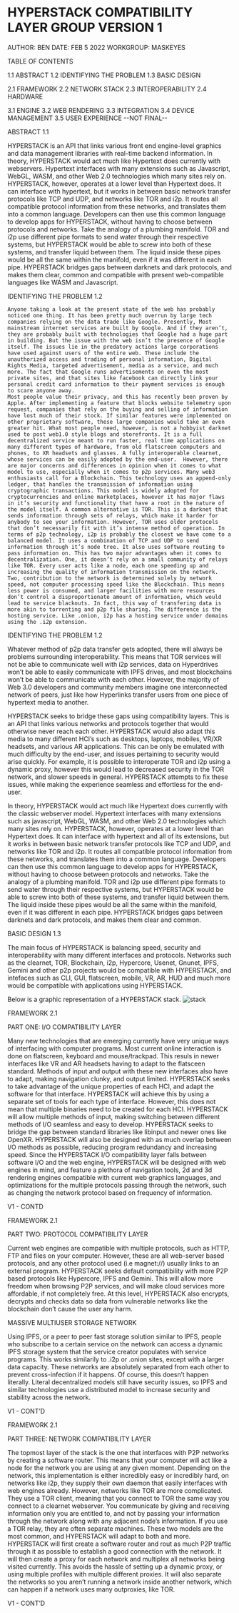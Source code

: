 # HYPERSTACK COMPATIBILITY LAYER GROUP VERSION 1

AUTHOR: BEN
DATE: FEB 5 2022
WORKGROUP: MASKEYES

TABLE OF CONTENTS

1.1		ABSTRACT
1.2		IDENTIFYING THE PROBLEM
1.3		BASIC DESIGN

2.1		FRAMEWORK
2.2		NETWORK STACK
2.3		INTEROPERABILITY
2.4		HARDWARE

3.1		ENGINE
3.2		WEB RENDERING
3.3		INTEGRATION
3.4		DEVICE MANAGEMENT
3.5		USER EXPERIENCE
--NOT FINAL--

ABSTRACT                              1.1

HYPERSTACK is an API that links various front end engine-level graphics and data management libraries with real-time backend information. In theory, HYPERSTACK would act much like Hypertext does currently with webservers. Hypertext interfaces with many extensions such as Javascript, WebGL, WASM, and other Web 2.0 technologies which many sites rely on. HYPERSTACK, however, operates at a lower level than Hypertext does. It can interface with hypertext, but it works in between basic network transfer protocols like TCP and UDP, and networks like TOR and i2p. It routes all compatible protocol information from these networks, and translates them into a common language. Developers can then use this common language to develop apps for HYPERSTACK, without having to choose between protocols and networks. Take the analogy of a plumbing manifold. TOR and i2p use different pipe formats to send water through their respective systems, but HYPERSTACK would be able to screw into both of these systems, and transfer liquid between them. The liquid inside these pipes would be all the same within the manifold, even if it was different in each pipe. HYPERSTACK bridges gaps between darknets and dark protocols, and makes them clear, common and compatible with present web-compatible languages like WASM and Javascript.

IDENTIFYING THE PROBLEM	              1.2

	Anyone taking a look at the present state of the web has probably noticed one thing. It has been pretty much overrun by large tech companies relying on the data trade like Google. Presently, Most mainstream internet services are built by Google. And if they aren’t, they are probably built with technologies that Google had a huge part in building. But the issue with the web isn’t the presence of Google itself. The issues lie in the predatory actions large corporations have used against users of the entire web. These include the unauthorized access and trading of personal information, Digital Rights Media, targeted advertisement, media as a service, and much more. The fact that Google runs advertisements on even the most private sites, and that sites like facebook can directly link your personal credit card information to their payment services is enough to scare anyone away. 
	Most people value their privacy, and this has recently been proven by Apple. After implementing a feature that blocks website telemetry upon request, companies that rely on the buying and selling of information have lost much of their stock. If similar features were implemented on other proprietary software, these large companies would take an even greater hit. What most people need, however, is not a hobbyist darknet used to post web1.0 style blogs and storefronts. It is a full decentralized service meant to run faster, real time applications on many different types of hardware, from old flatscreen computers and phones, to XR headsets and glasses. A fully interoperable clearnet, whose services can be easily adopted by the end-user. 	However, there are major concerns and differences in opinion when it comes to what model to use, especially when it comes to p2p services. Many web3 enthusiasts call for a Blockchain. This technology uses an append-only ledger, that handles the transmission of information using cryptographic transactions. This model is widely adopted for cryptocurrencies and online marketplaces, however it has major flaws in it’s security and functionality that have a root in the nature of the model itself. A common alternative is TOR. This is a darknet that sends information through sets of relays, which make it harder for anybody to see your information. However, TOR uses older protocols that don’t necessarily fit with it’s intense method of operation. In terms of p2p technology, i2p is probably the closest we have come to a balanced model. It uses a combination of TCP and UDP to send information through it’s node tree. It also uses software routing to pass information on. This has two major advantages when it comes to decentralization. One, it doesn’t rely on a small community of relays like TOR. Every user acts like a node, each one speeding up and increasing the quality of information transmission on the network. Two, contribution to the network is determined solely by network speed, not computer processing speed like the Blockchain. This means less power is consumed, and larger facilities with more resources don’t control a disproportionate amount of information, which would lead to service blackouts. In fact, this way of transfering data is more akin to torrenting and p2p file sharing. The difference is the hosting service. Like .onion, i2p has a hosting service under domains using the .i2p extension.
  
IDENTIFYING THE PROBLEM	              1.2

Whatever method of p2p data transfer gets adopted, there will always be problems surrounding interoperability. This means that TOR services will not be able to communicate well with i2p services, data on Hyperdrives won’t be able to easily communicate with IPFS drives, and most blockchains won’t be able to communicate with each other. However, the majority of Web 3.0 developers and community members imagine one interconnected network of peers, just like how Hyperlinks transfer users from one piece of hypertext media to another.

HYPERSTACK seeks to bridge these gaps using compatibility layers. This is an API that links various networks and protocols together that would otherwise never reach each other. HYPERSTACK would also adapt this media to many different HCI’s such as desktops, laptops, mobiles, VR/XR headsets, and various AR applications. This can be only be emulated with much difficulty by the end-user, and issues pertaining to security would arise quickly. For example, it is possible to interoperate TOR and i2p using a dynamic proxy, however this would lead to decreased security in the TOR network, and slower speeds in general. HYPERSTACK attempts to fix these issues, while making the experience seamless and effortless for the end-user.

In theory, HYPERSTACK would act much like Hypertext does currently with the classic webserver model. Hypertext interfaces with many extensions such as javascript, WebGL, WASM, and other Web 2.0 technologies which many sites rely on. HYPERSTACK, however, operates at a lower level than Hypertext does. It can interface with hypertext and all of its extensions, but it works in between basic network transfer protocols like TCP and UDP, and networks like TOR and i2p. It routes all compatible protocol information from these networks, and translates them into a common language. Developers can then use this common language to develop apps for HYPERSTACK, without having to choose between protocols and networks. Take the analogy of a plumbing manifold. TOR and i2p use different pipe formats to send water through their respective systems, but HYPERSTACK would be able to screw into both of these systems, and transfer liquid between them. The liquid inside these pipes would be all the same within the manifold, even if it was different in each pipe. HYPERSTACK bridges gaps between darknets and dark protocols, and makes them clear and common.

BASIC DESIGN												    1.3

The main focus of HYPERSTACK is balancing speed, security and interoperability with many different interfaces and protocols. Networks such as the clearnet, TOR, Blockchain, i2p, Hypercore, Usenet, Gnunet, IPFS, Gemini and other p2p projects would be compatible with HYPERSTACK, and intefaces such as CLI, GUI, flatscreen, mobile, VR, AR, HUD and much more would be compatible with applications using HYPERSTACK.


Below is a graphic representation of a HYPERSTACK stack.
![stack](https://user-images.githubusercontent.com/32402247/153954828-b88fc1bb-1bfa-411e-962e-c23effb4512b.png)

FRAMEWORK													    2.1

PART ONE: I/O COMPATIBILITY LAYER 

Many new technologies that are emerging currently have very unique ways of interfacing with computer programs. Most current online interaction is done on flatscreen, keyboard and mouse/trackpad. This resuls in newer interfaces like VR and AR headsets having to adapt to the flatsceen standard. Methods of input and output with these new interfaces also have to adapt, making navigation clunky, and output limited. HYPERSTACK seeks to take advantage of the unique properties of each HCI, and adapt the software for that interface. HYPERSTACK will achieve this by using a separate set of tools for each type of interface. However, this does not mean that multiple binaries need to be created for each HCI. HYPERSTACK will allow multiple methods of input, making switching between different methods of I/O seamless and easy to develop. HYPERSTACK seeks to bridge the gap between standard libraries like libinput and newer ones like OpenXR. HYPERSTACK will also be designed with as much overlap between I/O methods as possible, reducing program redundancy and increasing speed. Since the HYPERSTACK I/O compatibility layer falls between software I/O and the web engine, HYPERSTACK will be designed with web engines in mind, and feature a plethora of navigation tools, 2d and 3d rendering engines compatible with current web graphics languages, and optimizations for the multiple protocols passing through the network, such as changing the network protocol based on frequency of information.

V1 - CONTD

FRAMEWORK													    2.1

PART TWO: PROTOCOL COMPATIBILITY LAYER

Current web engines are compatible with multiple protocols, such as HTTP, FTP and files on your computer. However, these are all web-server based protocols, and any other protocol used (i.e magnet://) usually links to an external program. HYPERSTACK seeks default compatibility with more P2P based protocols like Hypercore, IPFS and Gemini. This will allow more freedom when browsing P2P services, and will make cloud services more affordable, if not completely free. At this level, HYPERSTACK also encrypts, decrypts and checks data so data from vulnerable networks like the blockchain don’t cause the user any harm.

MASSIVE MULTIUSER STORAGE NETWORK

Using IPFS, or a peer to peer fast storage solution similar to IPFS, people who subscribe to a certain service on the network can access a dynamic IPFS storage system that the service creator populates with service programs. This works similarily to .i2p or .onion sites, except with a larger data capacity.
These networks are absolutely separated from each other to prevent cross-infection if it happens. Of course, this doesn’t happen literally. Literal decentralized models still have security issues, so IPFS and similar technologies use a distributed model to increase security and stability across the network.

V1 - CONT’D

FRAMEWORK													    2.1

PART THREE: NETWORK COMPATIBILITY LAYER

The topmost layer of the stack is the one that interfaces with P2P networks by creating a software router. This means that your computer will act like a node for the network you are using at any given moment. Depending on the network, this implementation is either incredibly easy or incredibly hard, on networks like i2p, they supply their own daemon that easily interfaces with web engines already. However, networks like TOR are more complicated. They use a TOR client, meaning that you connect to TOR the same way you connect to a clearnet webserver. You communicate by giving and receiving information only you are entitled to, and not by passing your information through the network along with any adjacent node’s information. If you use a TOR relay, they are often separate machines. These two models are the most common, and HYPERSTACK will adapt to both and more. HYPERSTACK will first create a software router and rout as much P2P traffic through it as possible to establish a good connection with the network. It will then create a proxy for each network and multiplex all networks being visited currently. This avoids the hassle of setting up a dynamic proxy, or using multiple profiles with multiple different proxies. It will also separate the networks so you aren’t running a network inside another network, which can happen if a network uses many outproxies, like TOR.



V1 - CONT’D 
